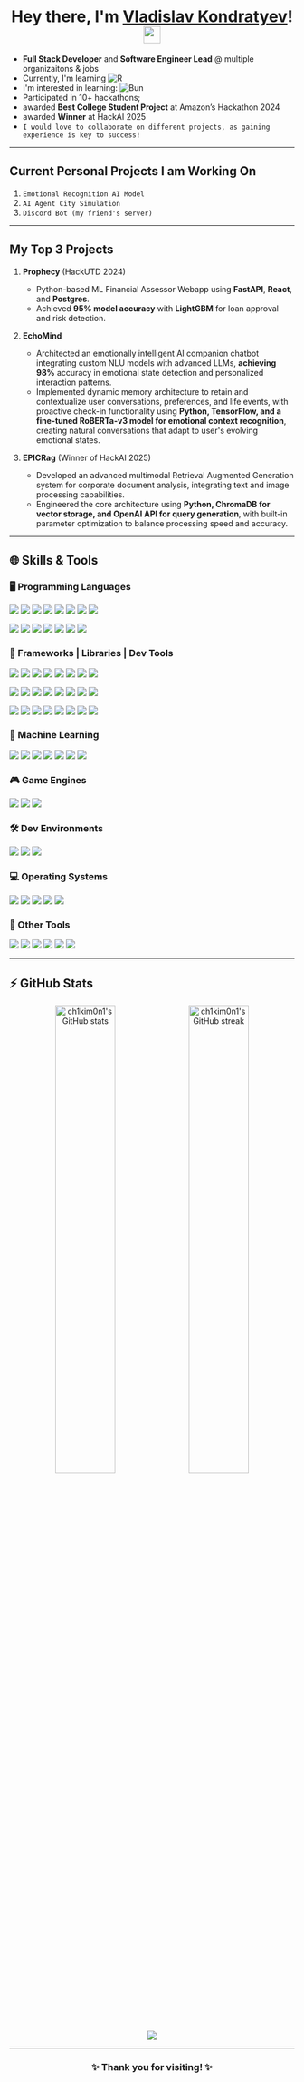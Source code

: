 <h1 align="center">Hey there, I'm <a href="https://github.com/ch1kim0n1">Vladislav Kondratyev</a>! <img src="https://media.giphy.com/media/hvRJCLFzcasrR4ia7z/giphy.gif" width="30px"/></h1>

- **Full Stack Developer** and **Software Engineer Lead** @ multiple organizaitons & jobs
- Currently, I'm learning ![R](https://img.shields.io/badge/r-%23276DC3.svg?style=for-the-badge&logo=r&logoColor=white)
- I'm interested in learning: ![Bun](https://img.shields.io/badge/Bun-%23000000.svg?style=for-the-badge&logo=bun&logoColor=white)
- Participated in 10+ hackathons;
- awarded **Best College Student Project** at Amazon’s Hackathon 2024
- awarded **Winner** at HackAI 2025
- `I would love to collaborate on different projects, as gaining experience is key to success!`

---

## Current Personal Projects I am Working On
 1. `Emotional Recognition AI Model`
 2. `AI Agent City Simulation`
 3. `Discord Bot (my friend's server)`

---

## My Top 3 Projects

1. **Prophecy** (HackUTD 2024)
   - Python-based ML Financial Assessor Webapp using **FastAPI**, **React**, and **Postgres**.
   - Achieved **95% model accuracy** with **LightGBM** for loan approval and risk detection.

2. **EchoMind**
   - Architected an emotionally intelligent AI companion chatbot integrating custom NLU models with advanced LLMs, **achieving 98%** accuracy in emotional state detection and personalized interaction patterns.
   - Implemented dynamic memory architecture to retain and contextualize user conversations, preferences, and life events, with proactive check-in functionality using **Python, TensorFlow, and a fine-tuned RoBERTa-v3 model for emotional context recognition**, creating natural conversations that adapt to user's evolving emotional states.

3. **EPICRag** (Winner of HackAI 2025)
   - Developed an advanced multimodal Retrieval Augmented Generation system for corporate document analysis, integrating text and image processing capabilities.
   - Engineered the core architecture using **Python, ChromaDB for vector storage, and OpenAI API for query generation**, with built-in parameter optimization to balance processing speed and accuracy.

---

## 🌐 Skills & Tools

### 🖥️ Programming Languages
<p align="left">
  <img src="https://img.shields.io/badge/C%23-239120?style=for-the-badge&logo=c-sharp&logoColor=white"/>
  <img src="https://img.shields.io/badge/C++-00599C?style=for-the-badge&logo=cplusplus&logoColor=white"/>
  <img src="https://img.shields.io/badge/Java-ED8B00?style=for-the-badge&logo=java&logoColor=white"/>
  <img src="https://img.shields.io/badge/JavaScript-F7DF1E?style=for-the-badge&logo=javascript&logoColor=black"/>
  <img src="https://img.shields.io/badge/Python-3776AB?style=for-the-badge&logo=python&logoColor=white"/>
  <img src="https://img.shields.io/badge/TypeScript-3178C6?style=for-the-badge&logo=typescript&logoColor=white"/>
  <img src="https://img.shields.io/badge/Go-00ADD8?style=for-the-badge&logo=go&logoColor=white"/>
  <img src="https://img.shields.io/badge/SQL-336791?style=for-the-badge&logo=postgresql&logoColor=white"/>
</p>
<p align="left">
  <img src="https://img.shields.io/badge/HTML-E34F26?style=for-the-badge&logo=html5&logoColor=white"/>
  <img src="https://img.shields.io/badge/CSS-1572B6?style=for-the-badge&logo=css3&logoColor=white"/>
  <img src="https://img.shields.io/badge/PHP-777BB4?style=for-the-badge&logo=php&logoColor=white"/>
  <img src="https://img.shields.io/badge/Bash-4EAA25?style=for-the-badge&logo=gnu-bash&logoColor=white"/>
  <img src="https://img.shields.io/badge/Ruby-CC342D?style=for-the-badge&logo=ruby&logoColor=white"/>
  <img src="https://img.shields.io/badge/GDScript-74267B?style=for-the-badge&logo=godotengine&logoColor=white"/>
  <img src="https://img.shields.io/badge/Rust-000000?style=for-the-badge&logo=rust&logoColor=white"/>
</p>

### 🧰 Frameworks | Libraries | Dev Tools
<p align="left">
  <img src="https://img.shields.io/badge/React-61DAFB?style=for-the-badge&logo=react&logoColor=black"/>
  <img src="https://img.shields.io/badge/React_Native-61DAFB?style=for-the-badge&logo=react&logoColor=black"/>
  <img src="https://img.shields.io/badge/Next.js-000000?style=for-the-badge&logo=nextdotjs&logoColor=white"/>
  <img src="https://img.shields.io/badge/Node.js-339933?style=for-the-badge&logo=nodedotjs&logoColor=white"/>
  <img src="https://img.shields.io/badge/Express.js-404d59?style=for-the-badge&logo=express&logoColor=61DAFB"/>
  <img src="https://img.shields.io/badge/FastAPI-009688?style=for-the-badge&logo=fastapi&logoColor=white"/>
  <img src="https://img.shields.io/badge/Flask-000000?style=for-the-badge&logo=flask&logoColor=white"/>
  <img src="https://img.shields.io/badge/REST_API-02569B?style=for-the-badge&logo=swagger&logoColor=white"/>
</p>
<p align="left">
  <img src="https://img.shields.io/badge/Tailwind_CSS-38B2AC?style=for-the-badge&logo=tailwind-css&logoColor=white"/>
  <img src="https://img.shields.io/badge/Three.js-000000?style=for-the-badge&logo=three.js&logoColor=white"/>
  <img src="https://img.shields.io/badge/Vite-646CFF?style=for-the-badge&logo=vite&logoColor=white"/>
  <img src="https://img.shields.io/badge/NPM-CB3837?style=for-the-badge&logo=npm&logoColor=white"/>
  <img src="https://img.shields.io/badge/Blender-F5792A?style=for-the-badge&logo=blender&logoColor=white"/>
  <img src="https://img.shields.io/badge/ROS2-22314E?style=for-the-badge&logo=ros&logoColor=white"/>
  <img src="https://img.shields.io/badge/OpenGL-FFFFFF?style=for-the-badge&logo=opengl"/>
  <img src="https://img.shields.io/badge/OpenCV-FFFFFF?style=for-the-badge&logo=opencv&logoColor=white"/>
</p>
<p align="left">
  <img src="https://img.shields.io/badge/MongoDB-47A248?style=for-the-badge&logo=mongodb&logoColor=white"/>
  <img src="https://img.shields.io/badge/SQLite-07405E?style=for-the-badge&logo=sqlite&logoColor=white"/>
  <img src="https://img.shields.io/badge/AWS_Lambda-FF9900?style=for-the-badge&logo=amazon-aws&logoColor=white"/>
  <img src="https://img.shields.io/badge/AWS_Lex-232F3E?style=for-the-badge&logo=amazon-aws&logoColor=white"/>
  <img src="https://img.shields.io/badge/AWS_SageMaker-232F3E?style=for-the-badge&logo=amazon-aws&logoColor=white"/>
  <img src="https://img.shields.io/badge/Expo-1C1E24?style=for-the-badge&logo=expo&logoColor=D04A37"/>
  <img src="https://img.shields.io/badge/Vercel-000000?style=for-the-badge&logo=vercel&logoColor=white"/>
  <img src="https://img.shields.io/badge/Netlify-000000?style=for-the-badge&logo=netlify&logoColor=00C7B7"/>
</p>

### 🤖 Machine Learning
<p align="left">
  <img src="https://img.shields.io/badge/TensorFlow-FF6F00?style=for-the-badge&logo=tensorflow&logoColor=white"/>
  <img src="https://img.shields.io/badge/PyTorch-EE4C2C?style=for-the-badge&logo=pytorch&logoColor=white"/>
  <img src="https://img.shields.io/badge/scikit--learn-F7931E?style=for-the-badge&logo=scikit-learn&logoColor=white"/>
  <img src="https://img.shields.io/badge/LightGBM-003974?style=for-the-badge&logoColor=white"/>
  <img src="https://img.shields.io/badge/RoBERTa-2496ED?style=for-the-badge&logoColor=white"/>
  <img src="https://img.shields.io/badge/NumPy-013243?style=for-the-badge&logo=numpy&logoColor=white"/>
  <img src="https://img.shields.io/badge/Pandas-150458?style=for-the-badge&logo=pandas&logoColor=white"/>
</p>

### 🎮 Game Engines
<p align="left">
  <img src="https://img.shields.io/badge/Unity-100000?style=for-the-badge&logo=unity&logoColor=white"/>
  <img src="https://img.shields.io/badge/Unreal_Engine-313131?style=for-the-badge&logo=unrealengine&logoColor=white"/>
  <img src="https://img.shields.io/badge/Godot_Engine-478CBF?style=for-the-badge&logo=godotengine&logoColor=white"/>
</p>

### 🛠️ Dev Environments
<p align="left">
  <img src="https://img.shields.io/badge/VS_Code-0078d7?style=for-the-badge&logo=visual%20studio%20code&logoColor=white"/>
  <img src="https://img.shields.io/badge/Visual_Studio-5C2D91?style=for-the-badge&logo=visual%20studio&logoColor=white"/>
  <img src="https://img.shields.io/badge/Android_Studio-3DDC84?style=for-the-badge&logo=android-studio&logoColor=white"/>
</p>

### 💻 Operating Systems
<p align="left">
  <img src="https://img.shields.io/badge/Windows-0078D6?style=for-the-badge&logo=windows&logoColor=white"/>
  <img src="https://img.shields.io/badge/Linux-FCC624?style=for-the-badge&logo=linux&logoColor=black"/>
  <img src="https://img.shields.io/badge/Ubuntu-E95420?style=for-the-badge&logo=ubuntu&logoColor=white"/>
  <img src="https://img.shields.io/badge/Android-3DDC84?style=for-the-badge&logo=android&logoColor=white"/>
  <img src="https://img.shields.io/badge/iOS-000000?style=for-the-badge&logo=ios&logoColor=white"/>
</p>

### 🔧 Other Tools
<p align="left">
  <img src="https://img.shields.io/badge/Docker-0db7ed?style=for-the-badge&logo=docker&logoColor=white"/>
  <img src="https://img.shields.io/badge/Jenkins-D24939?style=for-the-badge&logo=jenkins&logoColor=white"/>
  <img src="https://img.shields.io/badge/CUDA-000000?style=for-the-badge&logo=nvidia&logoColor=green"/>
  <img src="https://img.shields.io/badge/Anaconda-44A833?style=for-the-badge&logo=anaconda&logoColor=white"/>
  <img src="https://img.shields.io/badge/Jira-0A0FFF?style=for-the-badge&logo=jira&logoColor=white"/>
  <img src="https://img.shields.io/badge/Notion-000000?style=for-the-badge&logo=notion&logoColor=white"/>
</p>

---

## ⚡ GitHub Stats

<p align="center">
  <img width="46%" src="https://github-readme-stats.vercel.app/api?username=ch1kim0n1&show_icons=true&theme=radical" alt="ch1kim0n1's GitHub stats" />
  <img width="46%" src="https://github-readme-streak-stats.herokuapp.com/?user=ch1kim0n1&theme=radical" alt="ch1kim0n1's GitHub streak" />
</p>

<p align="center">
  <img src="https://github-profile-trophy.vercel.app/?username=ch1kim0n1&theme=juicyfresh" />
</p>

---

<h3 align="center">✨ Thank you for visiting! ✨</h3>
